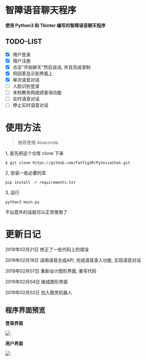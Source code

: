 # 智障语音聊天程序

**使用 Python3 和 Tkinter 编写的智障语音聊天程序**

## TODO-LIST
- [x] 用户登录
- [x] 用户注册
- [x] 点击"开始聊天"然后说话, 并且完成录制
- [x] 将回答显示到界面上
- [x] 单次语音对话
- [ ] 人脸识别登录
- [ ] 本校教务网成绩查询功能
- [ ] 实时语音对话
- [ ] 停止实时语音对话

# 使用方法
> 推荐使用 Anaconda

1, 首先把这个仓库 clone 下来 
```
$ git clone https://github.com/FatTig3R/PyVoiceChat.git
```
2, 安装一些必要的库
```
pip install -r requirements.txt
```

3, 运行
```
python3 main.py
```

不出意外的话就可以正常使用了

# 更新日记
2019年02月21日     修正了一些代码上的错误

2019年02月18日     调用语音合成API, 完成语音录入功能, 实现语音对话

2019年02月07日     重新设计图形界面, 重写代码

2019年02月04日     做成图形界面

2019年02月02日     加入图灵机器人




## 程序界面预览

**登录界面**

![](https://raw.githubusercontent.com/FatTig3R/iTing-Gui/master/Home_window.png)


**用户界面**

![](https://raw.githubusercontent.com/FatTig3R/iTing-Gui/master/user_window.png)





